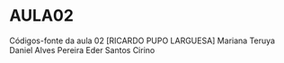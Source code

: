 # AULA02
Códigos-fonte da aula 02
[RICARDO PUPO LARGUESA]
Mariana Teruya
Daniel Alves Pereira
Eder Santos Cirino
